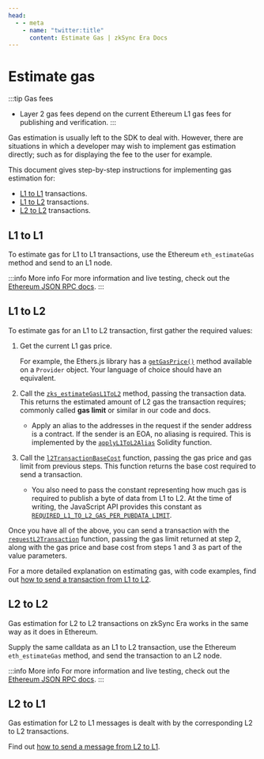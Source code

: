 ```yaml
---
head:
  - - meta
    - name: "twitter:title"
      content: Estimate Gas | zkSync Era Docs
---
```


# Estimate gas

:::tip Gas fees

- Layer 2 gas fees depend on the current Ethereum L1 gas fees for publishing and verification.
  :::

Gas estimation is usually left to the SDK to deal with. However, there are situations in which a developer may wish to implement gas estimation directly; such as for displaying the fee to the user for example.

This document gives step-by-step instructions for implementing gas estimation for:

- [L1 to L1](#l1-to-l1) transactions.
- [L1 to L2](#l1-to-l2) transactions.
- [L2 to L2](#l2-to-l2) transactions.

## L1 to L1

To estimate gas for L1 to L1 transactions, use the Ethereum `eth_estimateGas` method and send to an L1 node.

:::info More info
For more information and live testing, check out the [Ethereum JSON RPC docs](https://ethereum.github.io/execution-apis/api-documentation/).
:::

## L1 to L2

To estimate gas for an L1 to L2 transaction, first gather the required values:

1. Get the current L1 gas price.

   For example, the Ethers.js library has a [`getGasPrice()`](https://docs.ethers.org/v5/api/providers/provider/#Provider-getGasPrice) method available on a `Provider` object. Your language of choice should have an equivalent.

2. Call the [`zks_estimateGasL1ToL2`](../../build/api.md#zks-estimategasl1tol2) method, passing the transaction data. This returns the estimated amount of L2 gas the transaction requires; commonly called **gas limit** or similar in our code and docs.

   - Apply an alias to the addresses in the request if the sender address is a contract. If the sender is an EOA, no aliasing is required. This is implemented by the [`applyL1ToL2Alias`](https://github.com/matter-labs/era-contracts/blob/87cd8d7b0f8c02e9672c0603a821641a566b5dd8/l1-contracts/contracts/vendor/AddressAliasHelper.sol#L28) Solidity function.

3. Call the [`l2TransactionBaseCost`](https://github.com/matter-labs/v2-testnet-contracts/blob/b8449bf9c819098cc8bfee0549ff5094456be51d/l1/contracts/zksync/interfaces/IMailbox.sol#L129) function, passing the gas price and gas limit from previous steps. This function returns the base cost required to send a transaction.

   - You also need to pass the constant representing how much gas is required to publish a byte of data from L1 to L2. At the time of writing, the JavaScript API provides this constant as [`REQUIRED_L1_TO_L2_GAS_PER_PUBDATA_LIMIT`](../../build/sdks/js/utils.md#gas).

Once you have all of the above, you can send a transaction with the [`requestL2Transaction`](https://github.com/matter-labs/v2-testnet-contracts/blob/b8449bf9c819098cc8bfee0549ff5094456be51d/l1/contracts/zksync/interfaces/IMailbox.sol#L119) function, passing the gas limit returned at step 2, along with the gas price and base cost from steps 1 and 3 as part of the value parameters.

For a more detailed explanation on estimating gas, with code examples, find out [how to send a transaction from L1 to L2](../../build/tutorials/how-to/send-transaction-l1-l2.md).

## L2 to L2

Gas estimation for L2 to L2 transactions on zkSync Era works in the same way as it does in Ethereum.

Supply the same calldata as an L1 to L2 transaction, use the Ethereum `eth_estimateGas` method, and send the transaction to an L2 node.

:::info More info
For more information and live testing, check out the [Ethereum JSON RPC docs](https://ethereum.github.io/execution-apis/api-documentation/).
:::

## L2 to L1

Gas estimation for L2 to L1 messages is dealt with by the corresponding L2 to L2 transactions.

Find out [how to send a message from L2 to L1](../../build/tutorials/how-to/send-message-l2-l1.md).
